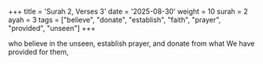 +++
title = 'Surah 2, Verses 3'
date = '2025-08-30'
weight = 10
surah = 2
ayah = 3
tags = ["believe", "donate", "establish", "faith", "prayer", "provided", "unseen"]
+++

who believe in the unseen, establish prayer, and donate from what We have provided for them,